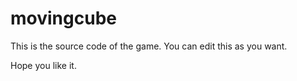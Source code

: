 # movingcube
This is the source code of the game.
You can edit this as you want.

Hope you like it.
